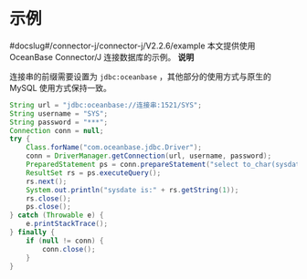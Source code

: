 示例 
=======================
#docslug#/connector-j/connector-j/V2.2.6/example
本文提供使用 OceanBase Connector/J 连接数据库的示例。
**说明**



连接串的前缀需要设置为 `jdbc:oceanbase` ，其他部分的使用方式与原生的 MySQL 使用方式保持一致。

```java
String url = "jdbc:oceanbase://连接串:1521/SYS";
String username = "SYS";
String password = "***";    
Connection conn = null;
try {
    Class.forName("com.oceanbase.jdbc.Driver");
    conn = DriverManager.getConnection(url, username, password);
    PreparedStatement ps = conn.prepareStatement("select to_char(sysdate,'yyyy-MM-dd HH24:mi:ss') from dual;");
    ResultSet rs = ps.executeQuery();
    rs.next();
    System.out.println("sysdate is:" + rs.getString(1));
    rs.close();
    ps.close();
} catch (Throwable e) {
    e.printStackTrace();
} finally {
    if (null != conn) {
        conn.close();
    }
}
```



